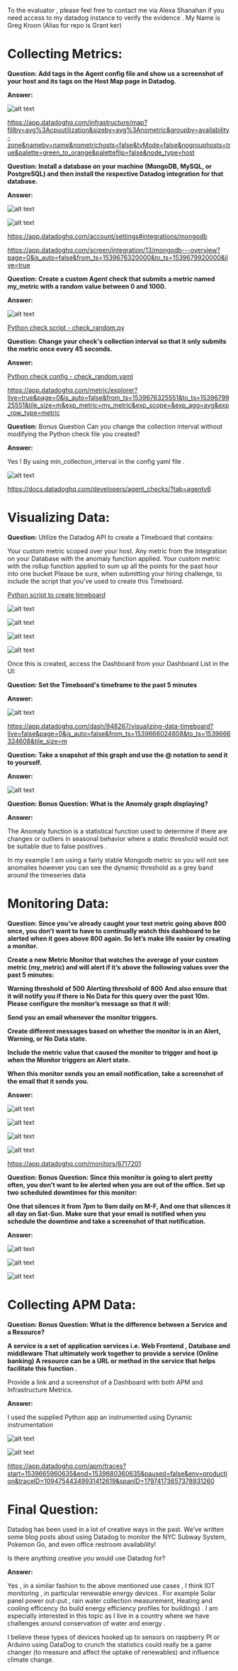 To the evaluator , please feel free to contact me via Alexa Shanahan if you need access to my datadog instance to verify the evidence . My Name is Greg Kroon (Alias for repo is Grant ker)


# Collecting Metrics:

**Question: Add tags in the Agent config file and show us a screenshot of your host and its tags on the Host Map page in Datadog.**

**Answer:**

![alt text](https://github.com/grantker/hiring-engineers/blob/master/images/CollectingMetrics-1.png)
      

https://app.datadoghq.com/infrastructure/map?fillby=avg%3Acpuutilization&sizeby=avg%3Anometric&groupby=availability-zone&nameby=name&nometrichosts=false&tvMode=false&nogrouphosts=true&palette=green_to_orange&paletteflip=false&node_type=host


**Question: Install a database on your machine (MongoDB, MySQL, or PostgreSQL) and then install the respective Datadog integration for that database.**

**Answer:**

![alt text](https://github.com/grantker/hiring-engineers/blob/master/images/CollectingMetrics-2.1.png)

![alt text](https://github.com/grantker/hiring-engineers/blob/master/images/CollectingMetrics-2.2.png)

https://app.datadoghq.com/account/settings#integrations/mongodb

https://app.datadoghq.com/screen/integration/13/mongodb---overview?page=0&is_auto=false&from_ts=1539676320000&to_ts=1539679920000&live=true



**Question: Create a custom Agent check that submits a metric named my_metric with a random value between 0 and 1000.**

**Answer:**

![alt text](https://github.com/grantker/hiring-engineers/blob/master/images/CollectingMetrics-3-4.png)

[Python check script - check_random.py](https://github.com/grantker/hiring-engineers/blob/master/DD-Scripts/check_random.py)


**Question: Change your check's collection interval so that it only submits the metric once every 45 seconds.**

**Answer:**

[Python check config - check_random.yaml](https://github.com/grantker/hiring-engineers/blob/master/DD-Scripts/check_random.yaml)


https://app.datadoghq.com/metric/explorer?live=true&page=0&is_auto=false&from_ts=1539676325551&to_ts=1539679925551&tile_size=m&exp_metric=my_metric&exp_scope=&exp_agg=avg&exp_row_type=metric


**Question:** Bonus Question Can you change the collection interval without modifying the Python check file you created?

**Answer:**

Yes ! By using min_collection_interval in the config yaml file .

![alt text](https://github.com/grantker/hiring-engineers/blob/master/images/CollectingMetricsBonus.png)

https://docs.datadoghq.com/developers/agent_checks/?tab=agentv6


# Visualizing Data:

**Question:** Utilize the Datadog API to create a Timeboard that contains:

Your custom metric scoped over your host.
Any metric from the Integration on your Database with the anomaly function applied.
Your custom metric with the rollup function applied to sum up all the points for the past hour into one bucket
Please be sure, when submitting your hiring challenge, to include the script that you've used to create this Timeboard.

[Python script to create timeboard ](https://github.com/grantker/hiring-engineers/blob/master/DD-Scripts/createTimeBoard.py)

![alt text](https://github.com/grantker/hiring-engineers/blob/master/images/VisualizingData-4.png)

![alt text](https://github.com/grantker/hiring-engineers/blob/master/images/VisualizingData-5.png)

![alt text](https://github.com/grantker/hiring-engineers/blob/master/images/VisualizingData-6.png)



![alt text](https://github.com/grantker/hiring-engineers/blob/master/images/VisualizingData-1.png)

Once this is created, access the Dashboard from your Dashboard List in the UI:

**Question: Set the Timeboard's timeframe to the past 5 minutes**

**Answer:**

![alt text](https://github.com/grantker/hiring-engineers/blob/master/images/VisualizingData-2.png)


https://app.datadoghq.com/dash/948267/visualizing-data-timeboard?live=false&page=0&is_auto=false&from_ts=1539666024608&to_ts=1539666324608&tile_size=m

**Question: Take a snapshot of this graph and use the @ notation to send it to yourself.**

**Answer:**

![alt text](https://github.com/grantker/hiring-engineers/blob/master/images/VisualizingData-3.png)

**Question: Bonus Question: What is the Anomaly graph displaying?**

**Answer:**

The Anomaly function is a statistical function used to determine if there are changes or outliers in seasonal behavior where a static threshold would not be suitable due to false positives .

In my example I am using a fairly stable Mongodb metric so you will not see anomalies however you can see the dynamic threshold as a grey band around the timeseries data 

# Monitoring Data:

**Question: Since you’ve already caught your test metric going above 800 once, you don’t want to have to continually watch this dashboard to be alerted when it goes above 800 again. So let’s make life easier by creating a monitor.**

**Create a new Metric Monitor that watches the average of your custom metric (my_metric) and will alert if it’s above the following values over the past 5 minutes:**

**Warning threshold of 500**
**Alerting threshold of 800**
**And also ensure that it will notify you if there is No Data for this query over the past 10m.**
**Please configure the monitor’s message so that it will:**

**Send you an email whenever the monitor triggers.**

**Create different messages based on whether the monitor is in an Alert, Warning, or No Data state.**

**Include the metric value that caused the monitor to trigger and host ip when the Monitor triggers an Alert state.**

**When this monitor sends you an email notification, take a screenshot of the email that it sends you.**

**Answer:**

![alt text](https://github.com/grantker/hiring-engineers/blob/master/images/MonitoringData-7.png)

![alt text](https://github.com/grantker/hiring-engineers/blob/master/images/MonitoringData-1.png)

![alt text](https://github.com/grantker/hiring-engineers/blob/master/images/MonitoringData-3.png)

![alt text](https://github.com/grantker/hiring-engineers/blob/master/images/MonitoringData-4.png)

https://app.datadoghq.com/monitors/6717201

**Question: Bonus Question: Since this monitor is going to alert pretty often, you don’t want to be alerted when you are out of the office. Set up two scheduled downtimes for this monitor:**

**One that silences it from 7pm to 9am daily on M-F,
And one that silences it all day on Sat-Sun.
Make sure that your email is notified when you schedule the downtime and take a screenshot of that notification.**

**Answer:**

![alt text](https://github.com/grantker/hiring-engineers/blob/master/images/MonitoringData-2.png)

![alt text](https://github.com/grantker/hiring-engineers/blob/master/images/MonitoringData-5.png)

![alt text](https://github.com/grantker/hiring-engineers/blob/master/images/MonitoringData-6.png)


# Collecting APM Data:

**Question: Bonus Question: What is the difference between a Service and a Resource?**

**A service is a set of application services i.e. Web Frontend , Database and middleware 
That ultimately work together to provide a service (Online banking)
A resource can be a URL or method in the service that helps facilitate this function .**


Provide a link and a screenshot of a Dashboard with both APM and Infrastructure Metrics.

**Answer:**

I used the supplied Python app an instrumented using Dynamic instrumentation 

![alt text](https://github.com/grantker/hiring-engineers/blob/master/images/CollectingAPMData-2.png)

![alt text](https://github.com/grantker/hiring-engineers/blob/master/images/CollectingAPMData-1.png)

https://app.datadoghq.com/apm/traces?start=1539665960635&end=1539680360635&paused=false&env=production&traceID=10947544349931412619&spanID=17974173657378931260

# Final Question:

Datadog has been used in a lot of creative ways in the past. We’ve written some blog posts about using Datadog to monitor the NYC Subway System, Pokemon Go, and even office restroom availability!

Is there anything creative you would use Datadog for?

**Answer:**

Yes , in a similar fashion to the above mentioned use cases ,
I think IOT monitoring , in particular renewable energy devices .
For example Solar panel power out-put , rain water collection measurement, Heating and cooling efficency (to build energy efficiency profiles for buildings) . I am especially interested in this topic as I live in a country where we have challenges around conservation of water and energy .

I believe these types of devices hooked up to sensors on raspberry PI or Arduino using DataDog to crunch the statistics could really be a game changer (to measure and affect the uptake of renewables) and influence climate change.


